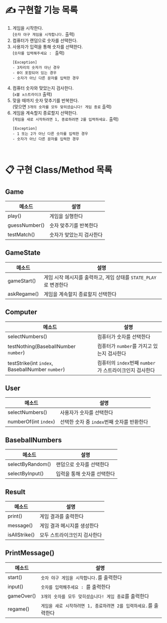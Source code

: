 # ✍️ 구현할 기능 목록

1. 게임을 시작한다. <br> (`숫자 야구 게임을 시작합니다.` 출력)
2. 컴퓨터가 랜덤으로 숫자를 선택한다.
3. 사용자가 입력을 통해 숫자를 선택한다. <br> (`숫자를 입력해주세요 : ` 출력)
    ```
    [Exception]
    - 3자리의 숫자가 아닌 경우
    - 0이 포함되어 있는 경우
    - 숫자가 아닌 다른 문자를 입력한 경우
    ```
4. 컴퓨터 숫자와 맞았는지 검사한다. <br> (`x볼 x스트라이크` 출력)
5. 맞을 때까지 숫자 맞추기를 반복한다. <br> (맞으면 `3개의 숫자를 모두 맞히셨습니다! 게임 종료` 출력)
6. 게임을 계속할지 종료할지 선택한다. <br> (`게임을 새로 시작하려면 1, 종료하려면 2를 입력하세요.` 출력)
    ```
    [Exception]
    - 1 또는 2가 아닌 다른 숫자를 입력한 경우
    - 숫자가 아닌 다른 문자를 입력한 경우
    ```

<br>

# 📋 구현 Class/Method 목록

## Game

| 메소드           | 설명            |
|---------------|---------------|
| play()        | 게임을 실행한다      |
| guessNumber() | 숫자 맞추기를 반복한다  |
| testMatch()   | 숫자가 맞았는지 검사한다 |

## GameState

| 메소드         | 설명                                         |
|-------------|--------------------------------------------|
| gameStart() | 게임 시작 메시지를 출력하고, 게임 상태를 `STATE_PLAY`로 변경한다 |
| askRegame() | 게임을 계속할지 종료할지 선택한다                         |

## Computer

| 메소드                                              | 설명                                    |
|--------------------------------------------------|---------------------------------------|
| selectNumbers()                                  | 컴퓨터가 숫자를 선택한다                         |
| testNothing(BaseballNumber `number`)             | 컴퓨터가 `number`를 가지고 있는지 검사한다           |
| testStrike(int `index`, BaseballNumber `number`) | 컴퓨터의 `index`번째 `number`가 스트라이크인지 검사한다 |

## User

| 메소드                   | 설명                          |
|-----------------------|-----------------------------|
| selectNumbers()       | 사용자가 숫자를 선택한다               |
| numberOf(int `index`) | 선택한 숫자 중 `index`번째 숫자를 반환한다 |

## BaseballNumbers

| 메소드              | 설명              |
|------------------|-----------------|
| selectByRandom() | 랜덤으로 숫자를 선택한다   |
| selectByInput()  | 입력을 통해 숫자를 선택한다 |

## Result

| 메소드           | 설명              |
|---------------|-----------------|
| print()       | 게임 결과를 출력한다     |
| message()     | 게임 결과 메시지를 생성한다 |
| isAllStrike() | 모두 스트라이크인지 검사한다 |

## PrintMessage()

| 메소드        | 설명                                      |
|------------|-----------------------------------------|
| start()    | `숫자 야구 게임을 시작합니다.`를 출력한다                |
| input()    | `숫자를 입력해주세요 : `를 출력한다                   |
| gameOver() | `3개의 숫자를 모두 맞히셨습니다! 게임 종료`를 출력한다        |
| regame()   | `게임을 새로 시작하려면 1, 종료하려면 2를 입력하세요.`를 출력한다 |